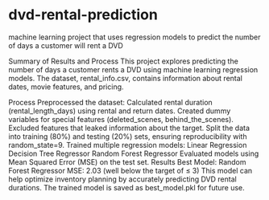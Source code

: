 # dvd-rental-prediction
 machine learning project that uses regression models to predict the number of days a customer will rent a DVD


Summary of Results and Process
This project explores predicting the number of days a customer rents a DVD using machine learning regression models. The dataset, rental_info.csv, contains information about rental dates, movie features, and pricing.

Process
Preprocessed the dataset:
Calculated rental duration (rental_length_days) using rental and return dates.
Created dummy variables for special features (deleted_scenes, behind_the_scenes).
Excluded features that leaked information about the target.
Split the data into training (80%) and testing (20%) sets, ensuring reproducibility with random_state=9.
Trained multiple regression models:
Linear Regression
Decision Tree Regressor
Random Forest Regressor
Evaluated models using Mean Squared Error (MSE) on the test set.
Results
Best Model: Random Forest Regressor
MSE: 2.03 (well below the target of ≤ 3)
This model can help optimize inventory planning by accurately predicting DVD rental durations. The trained model is saved as best_model.pkl for future use.

